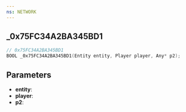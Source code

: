 ```yaml
---
ns: NETWORK
---
```

## _0x75FC34A2BA345BD1

```c
// 0x75FC34A2BA345BD1
BOOL _0x75FC34A2BA345BD1(Entity entity, Player player, Any* p2);
```

## Parameters
* **entity**:
* **player**:
* **p2**:
